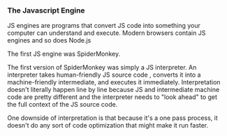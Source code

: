 ### The Javascript Engine

JS engines are programs that convert JS code into something your computer can understand and execute. Modern browsers contain JS engines and so does Node.js

The first JS engine was SpiderMonkey.

The first version of SpiderMonkey was simply a JS interpreter.
An interpreter takes human-friendly JS source code , converts it into a machine-friendly intermediate, and executes it immediately. Interpretation doesn't literally happen line by line because JS and intermediate machine code are pretty different and the interpreter needs to "look ahead" to get the full context of the JS source code.

One downside of interpretation is that because it's a one pass process, it doesn't do any sort of code optimization that might make it run faster. 